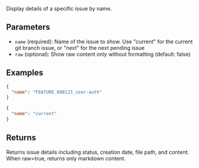 Display details of a specific issue by name.

## Parameters

- `name` (required): Name of the issue to show. Use "current" for the current git branch issue, or "next" for the next pending issue
- `raw` (optional): Show raw content only without formatting (default: false)

## Examples

```json
{
  "name": "FEATURE_000123_user-auth"
}
```

```json
{
  "name": "current"
}
```

## Returns

Returns issue details including status, creation date, file path, and content. When raw=true, returns only markdown content.
